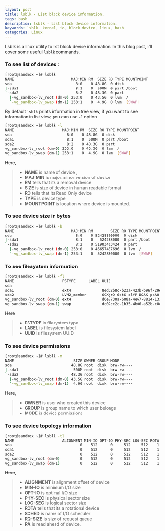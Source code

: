 ```yaml
---
layout: post
title: lsblk - List block device information.
tags: bash
description: lsblk - List block device information.
keywords: lsblk, kernel, io, block device, linux, bash
categories: Linux
---
```

<div class="toc"></div>

Lsblk is a linux utility to list block device information. In this blog post, I'll cover some useful `lsblk` commands.

### To see list of devices :
```bash
[root@sandbox ~]# lsblk
NAME                          MAJ:MIN RM  SIZE RO TYPE MOUNTPOINT
sda                             8:0    0 48.8G  0 disk
|-sda1                          8:1    0  500M  0 part /boot
`-sda2                          8:2    0 48.3G  0 part
  |-vg_sandbox-lv_root (dm-0) 253:0    0 43.5G  0 lvm  /
  `-vg_sandbox-lv_swap (dm-1) 253:1    0  4.9G  0 lvm  [SWAP]
```

By default `lsblk` prints information in tree view, if you want to see information in list view, you can use `-l` option.

```bash
[root@sandbox ~]# lsblk -l
NAME                      MAJ:MIN RM  SIZE RO TYPE MOUNTPOINT
sda                         8:0    0 48.8G  0 disk
sda1                        8:1    0  500M  0 part /boot
sda2                        8:2    0 48.3G  0 part
vg_sandbox-lv_root (dm-0) 253:0    0 43.5G  0 lvm  /
vg_sandbox-lv_swap (dm-1) 253:1    0  4.9G  0 lvm  [SWAP]
```

Here,

> * **NAME** is name of device ,
> * **MAJ:MIN** is major:minor version of device
> * **RM** tells that its a removal device
> * **SIZE** is size of device in human readable format
> * **RO** tells that its Read Only device
> * **TYPE** is device type
> * **MOUNTPOINT** is location where device is mounted.


### To see device size in bytes

```bash
[root@sandbox ~]# lsblk -b
NAME                          MAJ:MIN RM        SIZE RO TYPE MOUNTPOINT
sda                             8:0    0 52428800000  0 disk
|-sda1                          8:1    0   524288000  0 part /boot
`-sda2                          8:2    0 51903463424  0 part
  |-vg_sandbox-lv_root (dm-0) 253:0    0 46657437696  0 lvm  /
  `-vg_sandbox-lv_swap (dm-1) 253:1    0  5242880000  0 lvm  [SWAP]
```

### To see filesystem information

```bash
[root@sandbox ~]# lsblk -fl
NAME                      FSTYPE      LABEL UUID                                   MOUNTPOINT
sda
sda1                      ext4              8ed32b8c-b23a-423b-b96f-29eaa1303ae1   /boot
sda2                      LVM2_member       6CXjrD-6st6-olYP-BQAK-psA0-dS3T-8KeIRU
vg_sandbox-lv_root (dm-0) ext4              d6e7730a-608a-4e67-8814-131e23411619   /
vg_sandbox-lv_swap (dm-1) swap              dc07cc2c-1b35-4b06-a52b-c0d162669afe   [SWAP]
```

Here

> * **FSTYPE** is filesystem type
> * **LABEL** is filesystem label
> * **UUID** is filesystem UUID

### To see device permissions
```bash
[root@sandbox ~]# lsblk -m
NAME                           SIZE OWNER GROUP MODE
sda                           48.8G root  disk  brw-rw----
|-sda1                         500M root  disk  brw-rw----
`-sda2                        48.3G root  disk  brw-rw----
  |-vg_sandbox-lv_root (dm-0) 43.5G root  disk  brw-rw----
  `-vg_sandbox-lv_swap (dm-1)  4.9G root  disk  brw-rw----
```

Here,

> * **OWNER** is user who created this device
> * **GROUP** is group name to which user belongs
> * **MODE** is device permissions


### To see device topology information
```bash
[root@sandbox ~]# lsblk -tl
NAME                      ALIGNMENT MIN-IO OPT-IO PHY-SEC LOG-SEC ROTA SCHED RQ-SIZE   RA
sda                               0    512      0     512     512    1 cfq       128  128
sda1                              0    512      0     512     512    1 cfq       128  128
sda2                              0    512      0     512     512    1 cfq       128  128
vg_sandbox-lv_root (dm-0)         0    512      0     512     512    1           128  128
vg_sandbox-lv_swap (dm-1)         0    512      0     512     512    1           128  128
```

Here,

> * **ALIGNMENT** is alignment offset of device
> * **MIN-IO** is minimum I/O size
> * **OPT-IO** is optimal I/O size
> * **PHY-SEC** is physical sector size
> * **LOG-SEC** is logical sector size
> * **ROTA** tells that its a rotational device
> * **SCHED** is name of I/O scheduler
> * **RQ-SIZE** is size of request queue
> * **RA** is read ahead of device.



